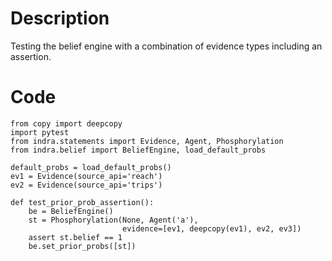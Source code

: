 # Description
Testing the belief engine with a combination of evidence types including an assertion.

# Code
```
from copy import deepcopy
import pytest
from indra.statements import Evidence, Agent, Phosphorylation
from indra.belief import BeliefEngine, load_default_probs

default_probs = load_default_probs()
ev1 = Evidence(source_api='reach')
ev2 = Evidence(source_api='trips')

def test_prior_prob_assertion():
    be = BeliefEngine()
    st = Phosphorylation(None, Agent('a'),
                         evidence=[ev1, deepcopy(ev1), ev2, ev3])
    assert st.belief == 1
    be.set_prior_probs([st])

```

